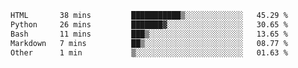<!--START_SECTION:waka-->

```txt
HTML       38 mins         ███████████▒░░░░░░░░░░░░░   45.29 %
Python     26 mins         ███████▓░░░░░░░░░░░░░░░░░   30.65 %
Bash       11 mins         ███▒░░░░░░░░░░░░░░░░░░░░░   13.65 %
Markdown   7 mins          ██▒░░░░░░░░░░░░░░░░░░░░░░   08.77 %
Other      1 min           ▒░░░░░░░░░░░░░░░░░░░░░░░░   01.63 %
```

<!--END_SECTION:waka--> 
 
